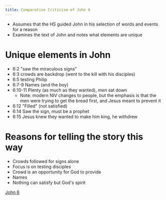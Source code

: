 ```yaml
---
title: Comparative Criticism of John 6
---
```

- Assumes that the HS guided John in his selection of words and events for a reason
- Examines the text of John and notes what elements are unique

# Unique elements in John

- 6:2 "saw the miraculous signs"
- 6:3 crowds are backdrop (went to the kill with his disciples)
- 6:5 testing Philip
- 6:7-9 Names (and the boy)
- 6:10-11 Plenty (as much as they wanted), *men* sat down
	- Note: modern NIV changes to people, but the emphasis is that the men were trying to get the bread first, and Jesus meant to prevent it
- 6:12 "Filled" (not satisfied)
- 6:14 Saw the sign, must be a prophet
- 6:15 Jesus knew they wanted to make him king, he withdrew

# Reasons for telling the story this way

- Crowds followed for signs alone
- Focus is on testing disciples
- Crowd is an opportunity for God to provide
- Names
- Nothing can satisfy but God's spirit

[John 6](notes/Spring%202024/Gospel%20of%20John/John%206.md)